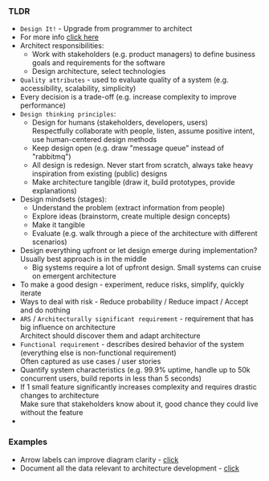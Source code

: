 ### TLDR
* `Design It!` - Upgrade from programmer to architect
* For more info [click here](../architecture)
* Architect responsibilities:
  * Work with stakeholders (e.g. product managers) to define business goals and requirements for the software
  * Design architecture, select technologies
* `Quality attributes` - used to evaluate quality of a system (e.g. accessibility, scalability, simplicity)
* Every decision is a trade-off (e.g. increase complexity to improve performance)
* `Design thinking principles`:
  * Design for humans (stakeholders, developers, users) \
    Respectfully collaborate with people, listen, assume positive intent, use human-centered design methods
  * Keep design open (e.g. draw "message queue" instead of "rabbitmq")
  * All design is redesign. Never start from scratch, always take heavy inspiration from existing (public) designs
  * Make architecture tangible (draw it, build prototypes, provide explanations)
* Design mindsets (stages):
  * Understand the problem (extract information from people)
  * Explore ideas (brainstorm, create multiple design concepts)
  * Make it tangible
  * Evaluate (e.g. walk through a piece of the architecture with different scenarios)
* Design everything upfront or let design emerge during implementation? Usually best approach is in the middle
  * Big systems require a lot of upfront design. Small systems can cruise on emergent architecture
* To make a good design - experiment, reduce risks, simplify, quickly iterate
* Ways to deal with risk - Reduce probability / Reduce impact / Accept and do nothing
* `ARS` / `Architecturally significant requirement` - requirement that has big influence on architecture \
  Architect should discover them and adapt architecture
* `Functional requirement` - describes desired behavior of the system (everything else is non-functional requirement) \
  Often captured as use cases / user stories
* Quantify system characteristics (e.g. 99.9% uptime, handle up to 50k concurrent users, build reports in less than 5 seconds)
* If 1 small feature significantly increases complexity and requires drastic changes to architecture \
  Make sure that stakeholders know about it, good chance they could live without the feature
* 


### Examples
* Arrow labels can improve diagram clarity - [click](images/design-it/arrows-with-labels.png)
* Document all the data relevant to architecture development - [click](images/design-it/architecture-workbook.png)